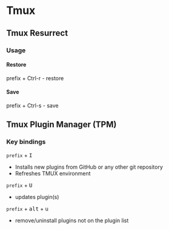 # Tmux

## Tmux Resurrect

### Usage
#### Restore
prefix + Ctrl-r - restore
#### Save
prefix + Ctrl-s - save



## Tmux Plugin Manager (TPM)
### Key bindings

`prefix` + <kbd>I</kbd>
- Installs new plugins from GitHub or any other git repository
- Refreshes TMUX environment

`prefix` + <kbd>U</kbd>
- updates plugin(s)

`prefix` + <kbd>alt</kbd> + <kbd>u</kbd>
- remove/uninstall plugins not on the plugin list
